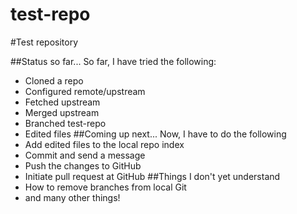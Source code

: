test-repo
=========

#Test repository

##Status so far...
So far, I have tried the following:
* Cloned a repo
* Configured remote/upstream
* Fetched upstream
* Merged upstream
* Branched test-repo
* Edited files
##Coming up next...
Now, I have to do the following
* Add edited files to the local repo index
* Commit and send a message
* Push the changes to GitHub
* Initiate pull request at GitHub
##Things I don't yet understand
* How to remove branches from local Git
* and many other things!